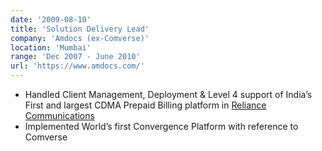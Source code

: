```yaml
---
date: '2009-08-10'
title: 'Solution Delivery Lead'
company: 'Amdocs (ex-Comverse)'
location: 'Mumbai'
range: 'Dec 2007 - June 2010'
url: 'https://www.amdocs.com/'
---
```


- Handled Client Management, Deployment & Level 4 support of India’s First and largest CDMA Prepaid Billing platform in [Reliance Communications](https://en.wikipedia.org/wiki/Reliance_Communications)
- Implemented World’s first Convergence Platform with reference to Comverse